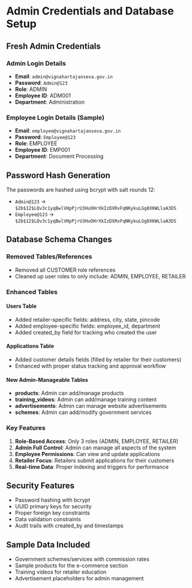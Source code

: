 # Admin Credentials and Database Setup

## Fresh Admin Credentials

### Admin Login Details
- **Email**: `admin@vignahartajanseva.gov.in`
- **Password**: `Admin@123`
- **Role**: ADMIN
- **Employee ID**: ADM001
- **Department**: Administration

### Employee Login Details (Sample)
- **Email**: `employee@vignahartajanseva.gov.in`
- **Password**: `Employee@123`
- **Role**: EMPLOYEE
- **Employee ID**: EMP001
- **Department**: Document Processing

## Password Hash Generation

The passwords are hashed using bcrypt with salt rounds 12:
- `Admin@123` → `$2b$12$LQv3c1yqBwlVHpPjrU3HuOHrXkIzDXRvFqNKykuLGg8XKWLlaA3DS`
- `Employee@123` → `$2b$12$LQv3c1yqBwlVHpPjrU3HuOHrXkIzDXRvFqNKykuLGg8XKWLlaA3DS`

## Database Schema Changes

### Removed Tables/References
- Removed all CUSTOMER role references
- Cleaned up user roles to only include: ADMIN, EMPLOYEE, RETAILER

### Enhanced Tables

#### Users Table
- Added retailer-specific fields: address, city, state, pincode
- Added employee-specific fields: employee_id, department
- Added created_by field for tracking who created the user

#### Applications Table
- Added customer details fields (filled by retailer for their customers)
- Enhanced with proper status tracking and approval workflow

#### New Admin-Manageable Tables
- **products**: Admin can add/manage products
- **training_videos**: Admin can add/manage training content
- **advertisements**: Admin can manage website advertisements
- **schemes**: Admin can add/modify government services

### Key Features
1. **Role-Based Access**: Only 3 roles (ADMIN, EMPLOYEE, RETAILER)
2. **Admin Full Control**: Admin can manage all aspects of the system
3. **Employee Permissions**: Can view and update applications
4. **Retailer Focus**: Retailers submit applications for their customers
5. **Real-time Data**: Proper indexing and triggers for performance

## Security Features
- Password hashing with bcrypt
- UUID primary keys for security
- Proper foreign key constraints
- Data validation constraints
- Audit trails with created_by and timestamps

## Sample Data Included
- Government schemes/services with commission rates
- Sample products for the e-commerce section
- Training videos for retailer education
- Advertisement placeholders for admin management
